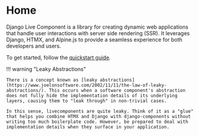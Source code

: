 # Home

Django Live Component is a library for creating dynamic web applications that handle user interactions with server side rendering (SSR). It leverages Django, HTMX, and Alpine.js to provide a seamless experience for both developers and users.

To get started, follow the [quickstart guide](quickstart.md).

!!! warning "Leaky Abstractions"

    There is a concept known as [leaky abstractions](https://www.joelonsoftware.com/2002/11/11/the-law-of-leaky-abstractions/). This occurs when a software component's abstraction does not fully hide the implementation details of its underlying layers, causing them to "leak through" in non-trivial cases.

    In this sense, livecomponents are quite leaky. Think of it as a "glue" that helps you combine HTMX and Django with django-components without writing too much boilerplate code. However, be prepared to deal with implementation details when they surface in your application.
